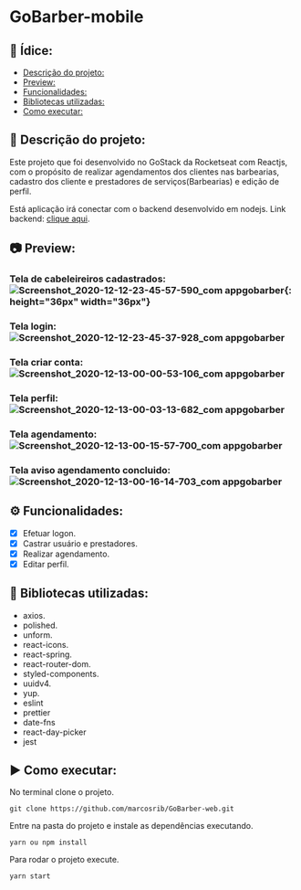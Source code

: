 # GoBarber-mobile

## :page_with_curl: Ídice:
  - [Descrição do projeto:](#memo-descrição-do-projeto)
  - [Preview:](#camera-preview)
  - [Funcionalidades:](#gear-funcionalidades)
  - [Bibliotecas utilizadas:](#file_folder-bibliotecas-utilizadas)
  - [Como executar:](#arrow_forward-como-executar)

## :memo: Descrição do projeto:

Este projeto que foi desenvolvido no GoStack da Rocketseat com Reactjs, com o propósito de realizar agendamentos dos clientes nas barbearias, cadastro dos cliente e prestadores de serviços(Barbearias) e edição de perfil.

Está aplicação irá conectar com o backend desenvolvido em nodejs.
Link backend: [clique aqui](https://github.com/marcosrib/gobarber-backend).

## :camera: Preview:

### Tela de cabeleireiros cadastrados:![Screenshot_2020-12-12-23-45-57-590_com appgobarber](https://user-images.githubusercontent.com/43934564/102002187-dccda800-3cd8-11eb-95b7-e2ad24e33ca5.jpg){: height="36px" width="36px"}
### Tela login:![Screenshot_2020-12-12-23-45-37-928_com appgobarber](https://user-images.githubusercontent.com/43934564/102002188-dd663e80-3cd8-11eb-93b7-795e3c88bda2.jpg)
### Tela criar conta:![Screenshot_2020-12-13-00-00-53-106_com appgobarber](https://user-images.githubusercontent.com/43934564/102002189-ddfed500-3cd8-11eb-9cbb-2b05a5f0a20d.jpg)
### Tela perfil:![Screenshot_2020-12-13-00-03-13-682_com appgobarber](https://user-images.githubusercontent.com/43934564/102002190-de976b80-3cd8-11eb-9a44-a694898645ef.jpg)
### Tela agendamento:![Screenshot_2020-12-13-00-15-57-700_com appgobarber](https://user-images.githubusercontent.com/43934564/102002191-de976b80-3cd8-11eb-9cf2-4c8aa3be1146.jpg)
### Tela aviso agendamento concluido:![Screenshot_2020-12-13-00-16-14-703_com appgobarber](https://user-images.githubusercontent.com/43934564/102002192-df300200-3cd8-11eb-99ed-6d08cb05049f.jpg)


## :gear: Funcionalidades:

- [X] Efetuar logon.
- [X] Castrar usuário e prestadores.
- [X] Realizar agendamento.
- [X] Editar perfil.
## :file_folder: Bibliotecas utilizadas:
- axios.
- polished.
- unform.
- react-icons.
- react-spring.
- react-router-dom.
- styled-components.
- uuidv4.
- yup.
- eslint
- prettier
- date-fns
- react-day-picker
- jest
## :arrow_forward: Como executar:
No terminal clone o projeto.
```
git clone https://github.com/marcosrib/GoBarber-web.git
```
Entre na pasta do projeto e instale as dependências executando.
```
yarn ou npm install
```
Para rodar o projeto execute.

```
yarn start
```
